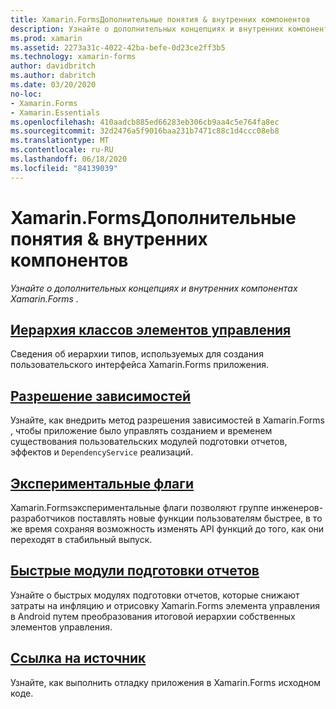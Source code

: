 ```yaml
---
title: Xamarin.FormsДополнительные понятия & внутренних компонентов
description: Узнайте о дополнительных концепциях и внутренних компонентах Xamarin.Forms .
ms.prod: xamarin
ms.assetid: 2273a31c-4022-42ba-befe-0d23ce2ff3b5
ms.technology: xamarin-forms
author: davidbritch
ms.author: dabritch
ms.date: 03/20/2020
no-loc:
- Xamarin.Forms
- Xamarin.Essentials
ms.openlocfilehash: 410aadcb885ed66283eb306cb9aa4c5e764fa8ec
ms.sourcegitcommit: 32d2476a5f9016baa231b7471c88c1d4ccc08eb8
ms.translationtype: MT
ms.contentlocale: ru-RU
ms.lasthandoff: 06/18/2020
ms.locfileid: "84139039"
---
```

# <a name="xamarinforms-advanced-concepts--internals"></a>Xamarin.FormsДополнительные понятия & внутренних компонентов

_Узнайте о дополнительных концепциях и внутренних компонентах Xamarin.Forms ._

## <a name="controls-class-hierarchy"></a>[Иерархия классов элементов управления](class-hierarchy.md)

Сведения об иерархии типов, используемых для создания пользовательского интерфейса Xamarin.Forms приложения.

## <a name="dependency-resolution"></a>[Разрешение зависимостей](dependency-resolution.md)

Узнайте, как внедрить метод разрешения зависимостей в Xamarin.Forms , чтобы приложение было управлять созданием и временем существования пользовательских модулей подготовки отчетов, эффектов и `DependencyService` реализаций.

## <a name="experimental-flags"></a>[Экспериментальные флаги](experimental-flags.md)

Xamarin.Formsэкспериментальные флаги позволяют группе инженеров-разработчиков поставлять новые функции пользователям быстрее, в то же время сохраняя возможность изменять API функций до того, как они переходят в стабильный выпуск.

## <a name="fast-renderers"></a>[Быстрые модули подготовки отчетов](fast-renderers.md)

Узнайте о быстрых модулях подготовки отчетов, которые снижают затраты на инфляцию и отрисовку Xamarin.Forms элемента управления в Android путем преобразования итоговой иерархии собственных элементов управления.

## <a name="source-link"></a>[Ссылка на источник](sourcelink.md)

Узнайте, как выполнить отладку приложения в Xamarin.Forms исходном коде.
